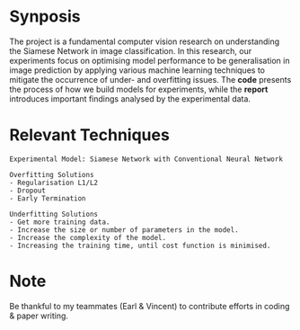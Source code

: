 # Synposis
The project is a fundamental computer vision research on understanding the Siamese Network in image classification. In this research, our experiments focus on optimising model performance to be generalisation in image prediction by applying various machine learning techniques to mitigate the occurrence of under- and overfitting issues. The **code** presents the process of how we build models for experiments, while the **report** introduces important findings analysed by the experimental data. 
# Relevant Techniques
    Experimental Model: Siamese Network with Conventional Neural Network
    
    Overfitting Solutions
    - Regularisation L1/L2
    - Dropout
    - Early Termination

    Underfitting Solutions
    - Get more training data.
    - Increase the size or number of parameters in the model.
    - Increase the complexity of the model.
    - Increasing the training time, until cost function is minimised.
# Note
Be thankful to my teammates (Earl & Vincent) to contribute efforts in coding & paper writing.
